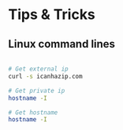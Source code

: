 # Tips & Tricks

## Linux command lines

``` bash 

# Get external ip
curl -s icanhazip.com

# Get private ip
hostname -I

# Get hostname
hostname -I


``` 
